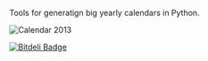 Tools for generatign big yearly calendars in Python.

![Calendar 2013](http://f.cl.ly/items/2v1d3m2f101M433P1a0A/2013.png "2013")


[![Bitdeli Badge](https://d2weczhvl823v0.cloudfront.net/mdornseif/bigcalendar/trend.png)](https://bitdeli.com/free "Bitdeli Badge")

